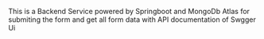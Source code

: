 This is a Backend Service powered by Springboot and MongoDb Atlas for submiting the form and get all form data with API documentation of Swgger Ui

